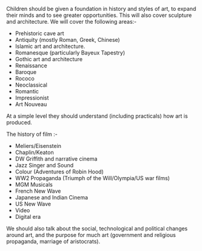 Children should be given a foundation in history and styles of art, to expand their minds and to see greater opportunities. This will also cover sculpture and architecture. We will cover the following areas:-

- Prehistoric cave art
- Antiquity (mostly Roman, Greek, Chinese)
- Islamic art and architecture.
- Romanesque (particularly Bayeux Tapestry)
- Gothic art and architecture
- Renaissance
- Baroque
- Rococo
- Neoclassical
- Romantic
- Impressionist
- Art Nouveau

At a simple level they should understand (including practicals) how art is produced.

The history of film :-

- Meliers/Eisenstein
- Chaplin/Keaton
- DW Griffith and narrative cinema
- Jazz Singer and Sound
- Colour (Adventures of Robin Hood)
- WW2 Propaganda (Triumph of the Will/Olympia/US war films)
- MGM Musicals
- French New Wave
- Japanese and Indian Cinema
- US New Wave
- Video
- Digital era

We should also talk about the social, technological and political changes around art, and the purpose for much art (government and religious propaganda, marriage of aristocrats).
